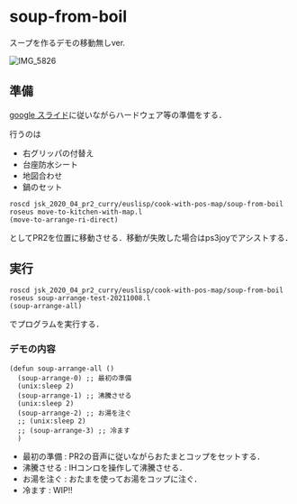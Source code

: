 # soup-from-boil
スープを作るデモの移動無しver. 

![IMG_5826](https://user-images.githubusercontent.com/38127823/136733293-a7e58b12-2150-4099-ad30-2df666da0a86.jpg)

## 準備
[google スライド](https://docs.google.com/presentation/d/1uuL0VSfQScqvSo1AYunSH2SAyWI3LbZ4ZQoqa1mCs14/edit?usp=sharing)に従いながらハードウェア等の準備をする．  

行うのは
- 右グリッパの付替え
- 台座防水シート
- 地図合わせ
- 鍋のセット

```
roscd jsk_2020_04_pr2_curry/euslisp/cook-with-pos-map/soup-from-boil
roseus move-to-kitchen-with-map.l
(move-to-arrange-ri-direct)
```
としてPR2を位置に移動させる．移動が失敗した場合はps3joyでアシストする．

## 実行
```
roscd jsk_2020_04_pr2_curry/euslisp/cook-with-pos-map/soup-from-boil
roseus soup-arrange-test-20211008.l
(soup-arrange-all)
```
でプログラムを実行する．


### デモの内容
```
(defun soup-arrange-all ()
  (soup-arrange-0) ;; 最初の準備
  (unix:sleep 2)
  (soup-arrange-1) ;; 沸騰させる
  (unix:sleep 2)
  (soup-arrange-2) ;; お湯を注ぐ
  ;; (unix:sleep 2)
  ;; (soup-arrange-3) ;; 冷ます
  )
```

- 最初の準備 : PR2の音声に従いながらおたまとコップをセットする．
- 沸騰させる : IHコンロを操作して沸騰させる．
- お湯を注ぐ : おたまを使ってお湯をコップに注ぐ．
- 冷ます : WIP!!